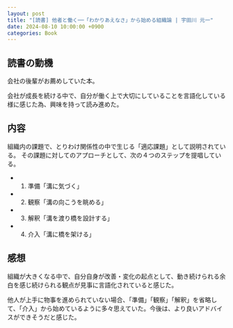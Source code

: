 ```yaml
---
layout: post
title: "[読書] 他者と働く──「わかりあえなさ」から始める組織論 | 宇田川 元一"
date: 2024-08-10 10:00:00 +0900
categories: Book
---
```


## 読書の動機

会社の後輩がお薦めしていた本。

会社が成長を続ける中で、自分が働く上で大切にしていることを言語化している様に感じた為、興味を持って読み進めた。

## 内容

組織内の課題で、とりわけ関係性の中で生じる「適応課題」として説明されている。
その課題に対してのアプローチとして、次の４つのステップを提唱している。

- 1. 準備「溝に気づく」
- 2. 観察「溝の向こうを眺める」
- 3. 解釈「溝を渡り橋を設計する」
- 4. 介入「溝に橋を架ける」

## 感想

組織が大きくなる中で、自分自身が改善・変化の起点として、動き続けられる余白を感じ続けられる観点が見事に言語化されていると感じた。

他人が上手に物事を進められていない場合、「準備」「観察」「解釈」を省略して、「介入」から始めているように多々思えていた。今後は、より良いアドバイスができそうだと感じた。
